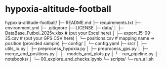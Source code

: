 # hypoxia-altitude-football

hypoxia-altitude-football/
├─ README.md
├─ requirements.txt
├─ environment.yml
├─ .gitignore
├─ LICENSE
├─ data/
│  ├─ DataBase_Futbol_2025v.xlsx           # (put your Excel here)
│  ├─ export_15-09-25.csv                   # (put your GPS CSV here)
│  └─ positions.csv                         # mapping name → position (provided sample)
├─ config/
│  └─ config.yaml
├─ src/
│  ├─ utils_io.py
│  ├─ preprocess_hypoxia.py
│  ├─ preprocess_gps.py
│  ├─ merge_and_positions.py
│  ├─ models_and_plots.py
│  └─ run_pipeline.py
├─ notebooks/
│  └─ 00_explore_and_checks.ipynb
└─ scripts/
   └─ run_all.sh
